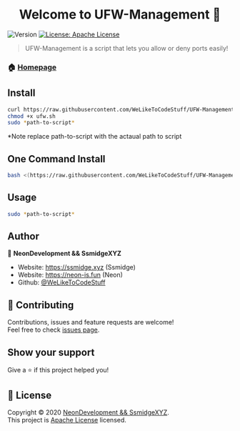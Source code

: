 <h1 align="center">Welcome to UFW-Management 👋</h1>
<p>
  <img alt="Version" src="https://img.shields.io/badge/version-1.0-blue.svg?cacheSeconds=2592000" />
  <a href="https://apache.org/licenses/LICENSE-2.0.txt" target="_blank">
    <img alt="License: Apache License" src="https://img.shields.io/badge/License-Apache License-yellow.svg" />
  </a>
  </a>
</p>

> UFW-Management is a script that lets you allow or deny ports easily!

### 🏠 [Homepage](https://ssmidge.xyz)

## Install

```sh
curl https://raw.githubusercontent.com/WeLikeToCodeStuff/UFW-Management/main/ufw.sh
chmod +x ufw.sh
sudo *path-to-script*
```
*Note replace path-to-script with the actaual path to script

## One Command Install

```sh
bash <(https://raw.githubusercontent.com/WeLikeToCodeStuff/UFW-Management/main/ufw.sh)>
```

## Usage

```sh
sudo *path-to-script*
```

## Author

👤 **NeonDevelopment && SsmidgeXYZ**

* Website: https://ssmidge.xyz (Ssmidge)
* Website: https://neon-is.fun (Neon)
* Github: [@WeLikeToCodeStuff](https://github.com/WeLikeToCodeStuff)

## 🤝 Contributing

Contributions, issues and feature requests are welcome!<br />Feel free to check [issues page](https://github.com/WeLikeToCodeStuff/UFW-Management/issues). 

## Show your support

Give a ⭐️ if this project helped you!

## 📝 License

Copyright © 2020 [NeonDevelopment && SsmidgeXYZ](https://github.com/WeLikeToCodeStuff).<br />
This project is [Apache License](https://apache.org/licenses/LICENSE-2.0.txt) licensed.

